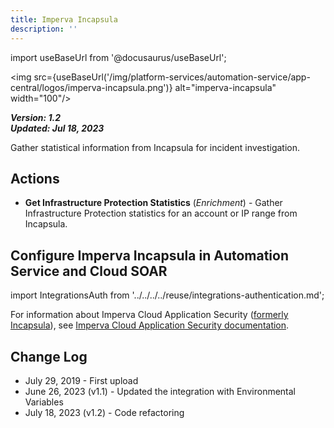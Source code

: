 ```yaml
---
title: Imperva Incapsula
description: ''
---
```

import useBaseUrl from '@docusaurus/useBaseUrl';

<img src={useBaseUrl('/img/platform-services/automation-service/app-central/logos/imperva-incapsula.png')} alt="imperva-incapsula" width="100"/>

***Version: 1.2  
Updated: Jul 18, 2023***

Gather statistical information from Incapsula for incident investigation.

## Actions

* **Get Infrastructure Protection Statistics** (*Enrichment*) - Gather Infrastructure Protection statistics for an account or IP range from Incapsula.

## Configure Imperva Incapsula in Automation Service and Cloud SOAR

import IntegrationsAuth from '../../../../reuse/integrations-authentication.md';

<IntegrationsAuth/>

For information about Imperva Cloud Application Security ([formerly Incapsula](https://docs.imperva.com/bundle/articles/page/73354.htm)), see [Imperva Cloud Application Security documentation](https://docs.imperva.com/bundle/cloud-application-security/page/introducing/overview.htm).

## Change Log

* July 29, 2019 - First upload
* June 26, 2023 (v1.1) - Updated the integration with Environmental Variables
* July 18, 2023 (v1.2) - Code refactoring
